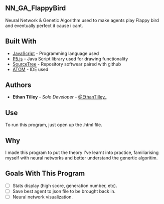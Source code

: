 ## NN_GA_FlappyBird
Neural Network &amp; Genetic Algorithm used to make agents play Flappy bird and eventually perfect it cause i cant.

## Built With

* [JavaScript](https://www.javascript.com/) - Programming language used
* [P5.js](https://p5js.org/) - Java Script library used for drawing functionality
* [SourceTree](https://www.sourcetreeapp.com/) - Repository softwear paired with github
* [ATOM](https://atom.io/) - IDE used

## Authors

* **Ethan Tilley** - *Solo Developer* - [@EthanTilley_](https://twitter.com/EthanTilley_)

## Use

To run this program, just open up the .html file.

## Why

I made this program to put the theory I've learnt into practice, familiarising myself with neural networks and better understand the genertic algoritim.

## Goals With This Program
- [ ] Stats display (high score, generation number, etc).
- [ ] Save best agent to json file to be brought back in.
- [ ] Neural network visualization. 
